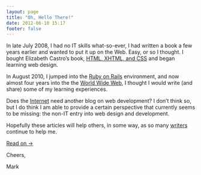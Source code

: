 ```yaml
---
layout: page
title: "Oh, Hello There!"
date: 2012-06-10 15:17
footer: false
---
```


In late July 2008, I had no IT skills what-so-ever, I had written a book a few years earlier and wanted to put it up on the Web. Easy, or so I thought. I bought Elizabeth Castro’s book, [HTML, XHTML, and CSS](/resources) and began learning web design.

In August 2010, I jumped into the [Ruby on Rails](http://rubyonrails.org/) environment, and now almost four years into the the [World Wide Web](http://en.wikipedia.org/wiki/World_Wide_Web), I thought I would write (and share) some of my learning experiences.

Does the [Internet](http://en.wikipedia.org/wiki/Internet) need another blog on web development? I don’t think so, but I do think I am able to provide a certain perspective that currently seems to be missing: the non-IT entry into web design and development.

Hopefully these articles will help others, in some way, as so many [writers](/resources) continue to help me.

<a class="read-on" href="/articles">Read on &rarr;</a> 

Cheers,

Mark